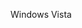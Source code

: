<Token xmlns:xlink="http://www.w3.org/1999/xlink">Windows Vista</Token>

<!--HONumber=Jul16_HO3-->


